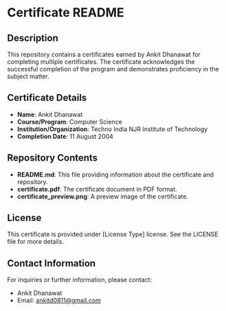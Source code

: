 # Certificate README

## Description
This repository contains a certificates earned by Ankit Dhanawat for completing multiple certificates. The certificate acknowledges the successful completion of the program and demonstrates proficiency in the subject matter.

## Certificate Details
- **Name**: Ankit Dhanawat
- **Course/Program**: Computer Science
- **Institution/Organization**: Techno India NJR Institute of Technology 
- **Completion Date**: 11 August 2004

## Repository Contents
- **README.md**: This file providing information about the certificate and repository.
- **certificate.pdf**: The certificate document in PDF format.
- **certificate_preview.png**: A preview image of the certificate.

## License
This certificate is provided under [License Type] license. See the LICENSE file for more details.

## Contact Information
For inquiries or further information, please contact:
- Ankit Dhanawat
- Email: ankitd0811@gmail.com

